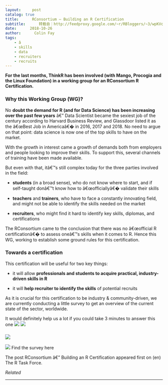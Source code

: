 ```yaml
---
layout:     post
catalog: true
title:      RConsortium — Building an R Certification
subtitle:      转载自：http://feedproxy.google.com/~r/RBloggers/~3/wpKVcaokI8w/
date:      2018-10-26
author:      Colin Fay
tags:
    - â
    - skills
    - data
    - recruiters
    - recruits
---
```






**For the last months, ThinkR has been involved (with Mango, Procogia and the Linux Foundation) in a working group for an RConsortium R Certification.**



### Why this Working Group (WG)?

No **doubt the demand for R (and for Data Science) has been increasing over the past few years** â€” Data Scientist became the sexiest job of the century according to Harvard Business Review, and Glassdoor listed it as the â€œBest Job in Americaâ€� in 2016, 2017 and 2018. No need to argue on that point: data science is now one of the top skills to have on the market.

With the growth in interest came a growth of demands both from employers and people looking to improve their skills. To support this, several channels of training have been made available.

But even with that, itâ€™s still complex today for the three parties involved in the field:

- **students** (in a broad sense), who do not know where to start, and if self-taught donâ€™t know how to â€œofficiallyâ€� validate their skills

- **teachers** and **trainers**, who have to face a constantly innovating field, and might not be able to identify the skills needed on the market

- **recruiters**, who might find it hard to identify key skills, diplomas, and certifications


The RConsortium came to the conclusion that there was no â€œofficial R certificationâ€� to assess oneâ€™s skills when it comes to R. Hence this WG, working to establish some ground rules for this certification.

### Towards a certification

This certification will be useful for two key things:

- it will allow **professionals and students to acquire practical, industry-driven skills in R**

- it will **help recruiter to identify the skills** of potential recruits


As it is crucial for this certification to be industry & community-driven, we are currently conducting a little survey to get an overview of the current state of the sector, worldwide.

It would definitely help us a lot if you could take 3 minutes to answer this one ![](https://i1.wp.com/s.w.org/images/core/emoji/11/72x72/1f642.png?w=456&ssl=1)
![](https://i1.wp.com/s.w.org/images/core/emoji/11/72x72/1f642.png?w=456&ssl=1)


### ![](https://i0.wp.com/s.w.org/images/core/emoji/11/72x72/1f449.png?w=456&ssl=1)
![](https://i0.wp.com/s.w.org/images/core/emoji/11/72x72/1f449.png?w=456&ssl=1)
 Find the survey here

The post RConsortium â€” Building an R Certification appeared first on (en) The R Task Force.


*Related*








---
